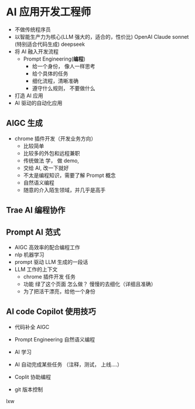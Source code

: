# AI 应用开发工程师

- 不做传统程序员
- 以智能生产力为核心(LLM 强大的，适合的，性价比)
  OpenAI
  Claude sonnet (特别适合代码生成)
  deepseek
- 将 AI 融入开发流程
  - Prompt Engineering(**编程**)
    - 给一个身份， 像人一样思考
    - 给个具体的任务
    - 细化流程，清晰准确
    - 遵守什么规则， 不要做什么
- 打造 AI 应用
- AI 驱动的自动化应用

## AIGC 生成

- chrome 插件开发（开发业务方向）
  - 比较简单
  - 比较多的外包和远程兼职
  - 传统做法
    学， 做 demo,
  - 交给 AI, 改一下就好
  - 不太是编程知识，需要了解 Prompt 概念
  - 自然语义编程
  - 随意的介入陌生领域，并几乎是高手

## Trae AI 编程协作

## Prompt AI 范式

- AIGC 高效率的配合编程工作
- nlp 机器学习
- prompt 驱动 LLM 生成的一段话
- LLM 工作的上下文
  - chrome 插件开发 任务
  - 功能 绿了这个页面 怎么做？ 慢慢的去细化（详细且准确）
  - 为了把活干漂亮，给他一个身份

## AI code Copilot 使用技巧

- 代码补全 AIGC
- Prompt Engineering 自然语义编程
- AI 学习
- AI 自动完成某些任务 （注释，测试， 上线....）
- Coplit 协助编程

- git 版本控制

lxw
